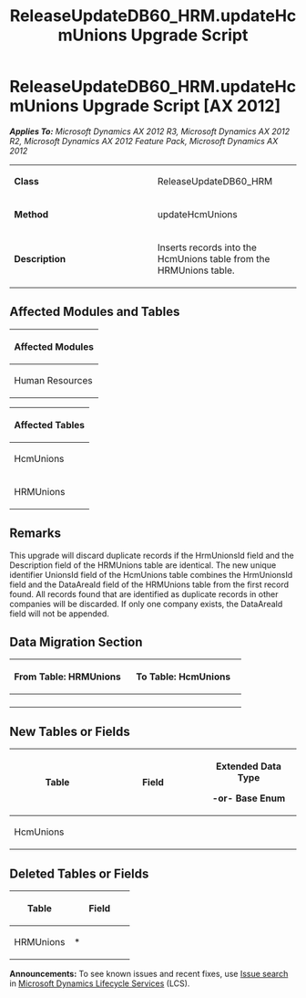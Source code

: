 ﻿---
title: ReleaseUpdateDB60_HRM.updateHcmUnions Upgrade Script
TOCTitle: ReleaseUpdateDB60_HRM.updateHcmUnions Upgrade Script
ms:assetid: 286ca51d-026c-67b1-fba0-f167e21c2a15
ms:mtpsurl: https://msdn.microsoft.com/en-us/library/JJ735867(v=AX.60)
ms:contentKeyID: 49707285
ms.date: 05/18/2015
mtps_version: v=AX.60
---

# ReleaseUpdateDB60\_HRM.updateHcmUnions Upgrade Script [AX 2012]


_**Applies To:** Microsoft Dynamics AX 2012 R3, Microsoft Dynamics AX 2012 R2, Microsoft Dynamics AX 2012 Feature Pack, Microsoft Dynamics AX 2012_

<table>
<colgroup>
<col style="width: 50%" />
<col style="width: 50%" />
</colgroup>
<tbody>
<tr class="odd">
<td><p><strong>Class</strong></p></td>
<td><p>ReleaseUpdateDB60_HRM</p></td>
</tr>
<tr class="even">
<td><p><strong>Method</strong></p></td>
<td><p>updateHcmUnions</p></td>
</tr>
<tr class="odd">
<td><p><strong>Description</strong></p></td>
<td><p>Inserts records into the HcmUnions table from the HRMUnions table.</p></td>
</tr>
</tbody>
</table>


## Affected Modules and Tables

<table>
<colgroup>
<col style="width: 100%" />
</colgroup>
<thead>
<tr class="header">
<th><p>Affected Modules</p></th>
</tr>
</thead>
<tbody>
<tr class="odd">
<td><p>Human Resources</p></td>
</tr>
</tbody>
</table>


<table>
<colgroup>
<col style="width: 100%" />
</colgroup>
<thead>
<tr class="header">
<th><p>Affected Tables</p></th>
</tr>
</thead>
<tbody>
<tr class="odd">
<td><p>HcmUnions</p></td>
</tr>
<tr class="even">
<td><p>HRMUnions</p></td>
</tr>
</tbody>
</table>


## Remarks

This upgrade will discard duplicate records if the HrmUnionsId field and the Description field of the HRMUnions table are identical. The new unique identifier UnionsId field of the HcmUnions table combines the HrmUnionsId field and the DataAreaId field of the HRMUnions table from the first record found. All records found that are identified as duplicate records in other companies will be discarded. If only one company exists, the DataAreaId field will not be appended.

## Data Migration Section

<table>
<colgroup>
<col style="width: 50%" />
<col style="width: 50%" />
</colgroup>
<thead>
<tr class="header">
<th><p>From Table: HRMUnions</p></th>
<th><p>To Table: HcmUnions</p></th>
</tr>
</thead>
<tbody>
<tr class="odd">
<td><p></p></td>
<td><p></p></td>
</tr>
</tbody>
</table>


## New Tables or Fields

<table>
<colgroup>
<col style="width: 33%" />
<col style="width: 33%" />
<col style="width: 33%" />
</colgroup>
<thead>
<tr class="header">
<th><p>Table</p></th>
<th><p>Field</p></th>
<th><p>Extended Data Type</p>
<p>-or- Base Enum</p></th>
</tr>
</thead>
<tbody>
<tr class="odd">
<td><p>HcmUnions</p></td>
<td><p></p></td>
<td><p></p></td>
</tr>
</tbody>
</table>


## Deleted Tables or Fields

<table>
<colgroup>
<col style="width: 50%" />
<col style="width: 50%" />
</colgroup>
<thead>
<tr class="header">
<th><p>Table</p></th>
<th><p>Field</p></th>
</tr>
</thead>
<tbody>
<tr class="odd">
<td><p>HRMUnions</p></td>
<td><p>*</p></td>
</tr>
</tbody>
</table>

  
**Announcements:** To see known issues and recent fixes, use [Issue search](http://go.microsoft.com/fwlink/?linkid=389258) in [Microsoft Dynamics Lifecycle Services](http://go.microsoft.com/fwlink/?linkid=306505) (LCS).

